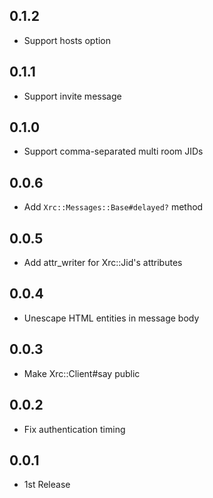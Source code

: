 ## 0.1.2
* Support hosts option

## 0.1.1
* Support invite message

## 0.1.0
* Support comma-separated multi room JIDs

## 0.0.6
* Add `Xrc::Messages::Base#delayed?` method

## 0.0.5
* Add attr_writer for Xrc::Jid's attributes

## 0.0.4
* Unescape HTML entities in message body

## 0.0.3
* Make Xrc::Client#say public

## 0.0.2
* Fix authentication timing

## 0.0.1
* 1st Release
